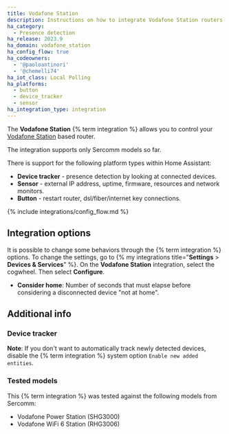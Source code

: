 ```yaml
---
title: Vodafone Station
description: Instructions on how to integrate Vodafone Station routers into Home Assistant.
ha_category:
  - Presence detection
ha_release: 2023.9
ha_domain: vodafone_station
ha_config_flow: true
ha_codeowners:
  - '@paoloantinori'
  - '@chemelli74'
ha_iot_class: Local Polling
ha_platforms:
  - button
  - device_tracker
  - sensor
ha_integration_type: integration
---
```


The **Vodafone Station** {% term integration %} allows you to control your [Vodafone Station](https://www.vodafone.it/privati/area-supporto/assistenza-dispositivi/vodafone-station.html) based router.

<div class="note">
The integration supports only Sercomm models so far.
</div>

There is support for the following platform types within Home Assistant:

- **Device tracker** - presence detection by looking at connected devices.
- **Sensor** - external IP address, uptime, firmware, resources and network monitors.
- **Button** - restart router, dsl/fiber/internet key connections.

{% include integrations/config_flow.md %}

## Integration options

It is possible to change some behaviors through the {% term integration %} options.
To change the settings, go to {% my integrations title="**Settings** > **Devices & Services**" %}. On the **Vodafone Station** integration, select the cogwheel. Then select **Configure**.

- **Consider home**: Number of seconds that must elapse before considering a disconnected device "not at home".

## Additional info

### Device tracker

**Note**: If you don't want to automatically track newly detected devices, disable the {% term integration %} system option `Enable new added entities`.

### Tested models

This {% term integration %} was tested against the following models from Sercomm:

- Vodafone Power Station (SHG3000)
- Vodafone WiFi 6 Station (RHG3006)
